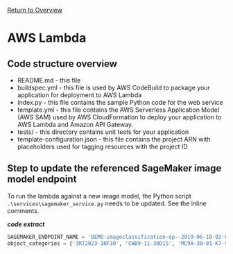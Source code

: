 [Return to Overview](../README.md)

# AWS Lambda

## Code structure overview
- README.md - this file
- buildspec.yml - this file is used by AWS CodeBuild to package your
  application for deployment to AWS Lambda
- index.py - this file contains the sample Python code for the web service
- template.yml - this file contains the AWS Serverless Application Model (AWS SAM) used
  by AWS CloudFormation to deploy your application to AWS Lambda and Amazon API
  Gateway.
- tests/ - this directory contains unit tests for your application
- template-configuration.json - this file contains the project ARN with placeholders used for tagging resources with the project ID

## Step to update the referenced SageMaker image model endpoint
To run the lambda against a new image model, the Python script `.\services\sagemaker_service.py` needs to be updated. See the inline comments.

**_code extract_**
``` python
SAGEMAKER_ENDPOINT_NAME = 'DEMO-imageclassification-ep--2019-06-10-02-00-45'
object_categories = ['3RT2023-1NF30', 'CWB9-11-30D15', 'MC9A-30-01-K7-S-E', 'XTCE009B01', 'LC1D09KUE']
```




